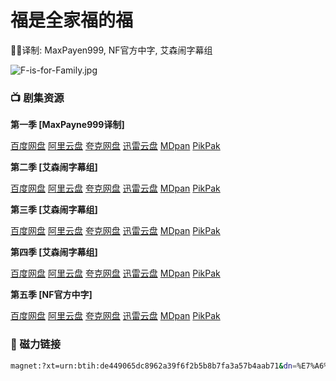# 福是全家福的福

✍🏻译制: MaxPayen999, NF官方中字, 艾森闹字幕组

![F-is-for-Family.jpg](F-is-for-Family.jpg)

### 📺 剧集资源

**第一季 [MaxPayne999译制]**

[百度网盘](https://pan.baidu.com/s/1jFGSY89WONUWvNq8hmUBGA?pwd=snwk)  [阿里云盘](https://www.alipan.com/s/22rouo1Rtaa)  [夸克网盘](https://pan.quark.cn/s/b4a66639c784)  [迅雷云盘](https://pan.xunlei.com/s/VNnhIJ_gvMHgsFabeAh-vgn3A1?pwd=9ijd#)  [MDpan](https://pan.mdsub.top/%E7%A6%8F%E6%98%AF%E5%85%A8%E5%AE%B6%E7%A6%8F%E7%9A%84%E7%A6%8F)  [PikPak](https://mypikpak.com/s/VNmWUNv9ciWPdsGKQgqAHGGao1)

**第二季 [艾森闹字幕组]**

[百度网盘](https://pan.baidu.com/s/1jFGSY89WONUWvNq8hmUBGA?pwd=snwk)  [阿里云盘](https://www.alipan.com/s/22rouo1Rtaa)  [夸克网盘](https://pan.quark.cn/s/b4a66639c784)  [迅雷云盘](https://pan.xunlei.com/s/VNnhIGAmNt_CYyNmcT79j_CjA1?pwd=atyq#)  [MDpan](https://pan.mdsub.top/%E7%A6%8F%E6%98%AF%E5%85%A8%E5%AE%B6%E7%A6%8F%E7%9A%84%E7%A6%8F)  [PikPak](https://mypikpak.com/s/VNmWUNv9ciWPdsGKQgqAHGGao1)

**第三季 [艾森闹字幕组]**

[百度网盘](https://pan.baidu.com/s/1jFGSY89WONUWvNq8hmUBGA?pwd=snwk)  [阿里云盘](https://www.alipan.com/s/22rouo1Rtaa)  [夸克网盘](https://pan.quark.cn/s/b4a66639c784)  [迅雷云盘](https://pan.xunlei.com/s/VNnhICA7_iO0vUghkc8Wf7TQA1?pwd=2p8d#)  [MDpan](https://pan.mdsub.top/%E7%A6%8F%E6%98%AF%E5%85%A8%E5%AE%B6%E7%A6%8F%E7%9A%84%E7%A6%8F)  [PikPak](https://mypikpak.com/s/VNmWUNv9ciWPdsGKQgqAHGGao1)

**第四季 [艾森闹字幕组]**

[百度网盘](https://pan.baidu.com/s/1jFGSY89WONUWvNq8hmUBGA?pwd=snwk)  [阿里云盘](https://www.alipan.com/s/22rouo1Rtaa)  [夸克网盘](https://pan.quark.cn/s/b4a66639c784)  [迅雷云盘](https://pan.xunlei.com/s/VNnhI8jJuZa9f1p7PuoM5Q9WA1?pwd=r7dc#)  [MDpan](https://pan.mdsub.top/%E7%A6%8F%E6%98%AF%E5%85%A8%E5%AE%B6%E7%A6%8F%E7%9A%84%E7%A6%8F)  [PikPak](https://mypikpak.com/s/VNmWUNv9ciWPdsGKQgqAHGGao1)

**第五季 [NF官方中字]**

[百度网盘](https://pan.baidu.com/s/1jFGSY89WONUWvNq8hmUBGA?pwd=snwk)  [阿里云盘](https://www.alipan.com/s/22rouo1Rtaa)  [夸克网盘](https://pan.quark.cn/s/b4a66639c784)  [迅雷云盘](https://pan.xunlei.com/s/VNnhI0pKYxcaJNqxFQl1eSpTA1?pwd=q5q2#)  [MDpan](https://pan.mdsub.top/%E7%A6%8F%E6%98%AF%E5%85%A8%E5%AE%B6%E7%A6%8F%E7%9A%84%E7%A6%8F)  [PikPak](https://mypikpak.com/s/VNmWUNv9ciWPdsGKQgqAHGGao1)

### 🧲 磁力链接

```bash
magnet:?xt=urn:btih:de449065dc8962a39f6f2b5b8b7fa3a57b4aab71&dn=%E7%A6%8F%E6%98%AF%E5%85%A8%E5%AE%B6%E7%A6%8F%E7%9A%84%E7%A6%8F.F.Is.For.Family.S01-S05.%E5%8F%8C%E8%AF%AD%E5%AD%97%E5%B9%95&tr=http%3A%2F%[2F1337.abcvg.info](http://2f1337.abcvg.info/)%3A80%2Fannounce&tr=https%3A%2F%[2F1337.abcvg.info](http://2f1337.abcvg.info/)%3A443%2Fannounce&tr=http%3A%2F%[2Fbt.okmp3.ru](http://2fbt.okmp3.ru/)%3A2710%2Fannounce&tr=http%3A%2F%[2Fbvarf.tracker.sh](http://2fbvarf.tracker.sh/)%3A2086%2Fannounce&tr=http%3A%2F%[2Fnyaa.tracker.wf](http://2fnyaa.tracker.wf/)%3A7777%2Fannounce&tr=http%3A%2F%[2Fopen.acgnxtracker.com](http://2fopen.acgnxtracker.com/)%3A80%2Fannounce&tr=http%3A%2F%[2Fshare.camoe.cn](http://2fshare.camoe.cn/)%3A8080%2Fannounce&tr=http%3A%2F%[2Ft.nyaatracker.com](http://2ft.nyaatracker.com/)%3A80%2Fannounce&tr=http%3A%2F%[2Ftorrentsmd.com](http://2ftorrentsmd.com/)%3A8080%2Fannounce&tr=http%3A%2F%[2Ftracker.bt4g.com](http://2ftracker.bt4g.com/)%3A2095%2Fannounce&tr=http%3A%2F%[2Ftracker.electro-torrent.pl](http://2ftracker.electro-torrent.pl/)%3A80%2Fannounce&tr=http%3A%2F%[2Ftracker.files.fm](http://2ftracker.files.fm/)%3A6969%2Fannounce&tr=http%3A%2F%[2Ftracker.gbitt.info](http://2ftracker.gbitt.info/)%3A80%2Fannounce&tr=https%3A%2F%[2Ftracker.gbitt.info](http://2ftracker.gbitt.info/)%3A443%2Fannounce&tr=http%3A%2F%[2Ftracker.ipv6tracker.org](http://2ftracker.ipv6tracker.org/)%3A80%2Fannounce&tr=http%3A%2F%[2Ftracker.ipv6tracker.ru](http://2ftracker.ipv6tracker.ru/)%3A80%2Fannounce&tr=http%3A%2F%[2Ftracker.nartlof.com.br](http://2ftracker.nartlof.com.br/)%3A6969%2Fannounce&tr=http%3A%2F%[2Ftracker.renfei.net](http://2ftracker.renfei.net/)%3A8080%2Fannounce&tr=http%3A%2F%[2Ftracker.tfile.co](http://2ftracker.tfile.co/)%3A80%2Fannounce&tr=http%3A%2F%[2Fv6-tracker.0g.cx](http://2fv6-tracker.0g.cx/)%3A6969%2Fannounce&tr=http%3A%2F%[2Fwww.all4nothin.net](http://2fwww.all4nothin.net/)%3A80%2Fannounce.php&tr=http%3A%2F%[2Fwww.wareztorrent.com](http://2fwww.wareztorrent.com/)%3A80%2Fannounce&tr=https%3A%2F%[2Ft1.hloli.org](http://2ft1.hloli.org/)%3A443%2Fannounce&tr=https%3A%2F%[2Ftr.burnabyhighstar.com](http://2ftr.burnabyhighstar.com/)%3A443%2Fannounce&tr=https%3A%2F%[2Ftracker.kuroy.me](http://2ftracker.kuroy.me/)%3A443%2Fannounce&tr=https%3A%2F%[2Ftracker.lilithraws.cf](http://2ftracker.lilithraws.cf/)%3A443%2Fannounce&tr=https%3A%2F%[2Ftracker.lilithraws.org](http://2ftracker.lilithraws.org/)%3A443%2Fannounce&tr=https%3A%2F%[2Ftracker.loligirl.cn](http://2ftracker.loligirl.cn/)%3A443%2Fannounce&tr=https%3A%2F%[2Ftracker.tamersunion.org](http://2ftracker.tamersunion.org/)%3A443%2Fannounce&tr=https%3A%2F%[2Ftracker.yemekyedim.com](http://2ftracker.yemekyedim.com/)%3A443%2Fannounce&tr=https%3A%2F%[2Ftracker1.520.jp](http://2ftracker1.520.jp/)%3A443%2Fannounce&tr=https%3A%2F%[2Ftrackers.mlsub.net](http://2ftrackers.mlsub.net/)%3A443%2Fannounce&tr=https%3A%2F%[2Fwww.peckservers.com](http://2fwww.peckservers.com/)%3A9443%2Fannounce&tr=udp%3A%2F%[2Fapi.alarmasqueretaro.com](http://2fapi.alarmasqueretaro.com/)%3A3074%2Fannounce&tr=udp%3A%2F%[2Fd40969.acod.regrucolo.ru](http://2fd40969.acod.regrucolo.ru/)%3A6969%2Fannounce&tr=udp%3A%2F%[2Fec2-18-191-163-220.us-east-2.compute.amazonaws.com](http://2fec2-18-191-163-220.us-east-2.compute.amazonaws.com/)%3A6969%2Fannounce&tr=udp%3A%2F%[2Fepider.me](http://2fepider.me/)%3A6969%2Fannounce&tr=udp%3A%2F%[2Fexodus.desync.com](http://2fexodus.desync.com/)%3A6969%2Fannounce&tr=udp%3A%2F%[2Fipv6.fuuuuuck.com](http://2fipv6.fuuuuuck.com/)%3A6969%2Fannounce&tr=udp%3A%2F%2Fisk.richardsw.club%3A6969%2Fannounce&tr=udp%3A%2F%2Fmoonburrow.club%3A6969%2Fannounce&tr=udp%3A%2F%[2Fmovies.zsw.ca](http://2fmovies.zsw.ca/)%3A6969%2Fannounce&tr=udp%3A%2F%[2Fns1.monolithindustries.com](http://2fns1.monolithindustries.com/)%3A6969%2Fannounce&tr=udp%3A%2F%[2Fodd-hd.fr](http://2fodd-hd.fr/)%3A6969%2Fannounce&tr=udp%3A%2F%[2Foh.fuuuuuck.com](http://2foh.fuuuuuck.com/)%3A6969%2Fannounce&tr=udp%3A%2F%[2Fopen.demonii.com](http://2fopen.demonii.com/)%3A1337%2Fannounce&tr=udp%3A%2F%[2Fopen.free-tracker.ga](http://2fopen.free-tracker.ga/)%3A6969%2Fannounce&tr=udp%3A%2F%[2Fopen.stealth.si](http://2fopen.stealth.si/)%3A80%2Fannounce&tr=udp%3A%2F%2Fopen.tracker.ink%3A6969%2Fannounce&tr=udp%3A%2F%[2Fopen.u-p.pw](http://2fopen.u-p.pw/)%3A6969%2Fannounce&tr=udp%3A%2F%[2Fopentor.org](http://2fopentor.org/)%3A2710%2Fannounce&tr=udp%3A%2F%[2Fopentracker.io](http://2fopentracker.io/)%3A6969%2Fannounce&tr=udp%3A%2F%[2Fp4p.arenabg.com](http://2fp4p.arenabg.com/)%3A1337%2Fannounce&tr=udp%3A%2F%[2Fretracker.lanta.me](http://2fretracker.lanta.me/)%3A2710%2Fannounce&tr=udp%3A%2F%[2Fretracker01-msk-virt.corbina.net](http://2fretracker01-msk-virt.corbina.net/)%3A80%2Fannounce&tr=udp%3A%2F%2Fsabross.xyz%3A6969%2Fannounce&tr=udp%3A%2F%[2Fthetracker.org](http://2fthetracker.org/)%3A80%2Fannounce&tr=udp%3A%2F%2Fthouvenin.cloud%3A6969%2Fannounce&tr=udp%3A%2F%[2Ftk1.trackerservers.com](http://2ftk1.trackerservers.com/)%3A8080%2Fannounce&tr=udp%3A%2F%[2Ftracker-udp.gbitt.info](http://2ftracker-udp.gbitt.info/)%3A80%2Fannounce&tr=udp%3A%2F%[2Ftracker.0x7c0.com](http://2ftracker.0x7c0.com/)%3A6969%2Fannounce&tr=udp%3A%2F%[2Ftracker.cyberia.is](http://2ftracker.cyberia.is/)%3A6969%2Fannounce&tr=udp%3A%2F%[2Ftracker.dler.com](http://2ftracker.dler.com/)%3A6969%2Fannounce&tr=udp%3A%2F%2Ftracker.doko.moe%3A6969%2Fannounce&tr=udp%3A%2F%2Ftracker.edkj.club%3A6969%2Fannounce&tr=udp%3A%2F%[2Ftracker.fnix.net](http://2ftracker.fnix.net/)%3A6969%2Fannounce&tr=udp%3A%2F%[2Ftracker.mirrorbay.org](http://2ftracker.mirrorbay.org/)%3A6969%2Fannounce&tr=udp%3A%2F%[2Ftracker.openbittorrent.com](http://2ftracker.openbittorrent.com/)%3A6969%2Fannounce&tr=udp%3A%2F%[2Ftracker.opentrackr.org](http://2ftracker.opentrackr.org/)%3A1337%2Fannounce&tr=udp%3A%2F%2Ftracker.skynetcloud.site%3A6969%2Fannounce&tr=udp%3A%2F%[2Ftracker.skyts.net](http://2ftracker.skyts.net/)%3A6969%2Fannounce&tr=udp%3A%2F%[2Ftracker.srv00.com](http://2ftracker.srv00.com/)%3A6969%2Fannounce&tr=udp%3A%2F%[2Ftracker.t-rb.org](http://2ftracker.t-rb.org/)%3A6969%2Fannounce&tr=udp%3A%2F%[2Ftracker.theoks.net](http://2ftracker.theoks.net/)%3A6969%2Fannounce&tr=udp%3A%2F%[2Ftracker.therarbg.com](http://2ftracker.therarbg.com/)%3A6969%2Fannounce&tr=udp%3A%2F%[2Ftracker.torrent.eu.org](http://2ftracker.torrent.eu.org/)%3A451%2Fannounce&tr=udp%3A%2F%[2Ftracker.torrust-demo.com](http://2ftracker.torrust-demo.com/)%3A6969%2Fannounce&tr=udp%3A%2F%[2Ftracker.tryhackx.org](http://2ftracker.tryhackx.org/)%3A6969%2Fannounce&tr=udp%3A%2F%[2Ftracker1.bt.moack.co.kr](http://2ftracker1.bt.moack.co.kr/)%3A80%2Fannounce&tr=udp%3A%2F%[2Ftracker2.dler.com](http://2ftracker2.dler.com/)%3A80%2Fannounce&tr=udp%3A%2F%[2Ftracker3.itzmx.com](http://2ftracker3.itzmx.com/)%3A6961%2Fannounce&tr=udp%3A%2F%[2Fttk2.nbaonlineservice.com](http://2fttk2.nbaonlineservice.com/)%3A6969%2Fannounce&tr=udp%3A%2F%2Fu4.trakx.crim.ist%3A1337%2Fannounce&tr=udp%3A%2F%2Fu6.trakx.crim.ist%3A1337%2Fannounce&tr=udp%3A%2F%[2Fuploads.gamecoast.net](http://2fuploads.gamecoast.net/)%3A6969%2Fannounce&tr=udp%3A%2F%[2Fwepzone.net](http://2fwepzone.net/)%3A6969%2Fannounce&tr=udp%3A%2F%[2Fwww.torrent.eu.org](http://2fwww.torrent.eu.org/)%3A451%2Fannounce&tr=udp%3A%2F%2Fy.paranoid.agency%3A6969%2Fannounce&tr=udp%3A%2F%[2Fyahor.of.by](http://2fyahor.of.by/)%3A6969%2Fannounce
```
